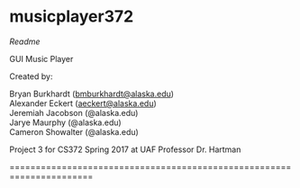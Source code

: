 # musicplayer372
*Readme*

GUI Music Player

Created by:

Bryan Burkhardt (bmburkhardt@alaska.edu)  
Alexander Eckert (aeckert@alaska.edu)  
Jeremiah Jacobson (@alaska.edu)  
Jarye Maurphy (@alaska.edu)  
Cameron Showalter (@alaska.edu)  


Project 3 for CS372 Spring 2017 at UAF
Professor Dr. Hartman

======================================================================
